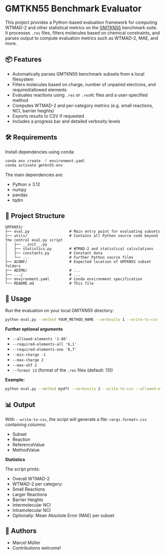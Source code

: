 # GMTKN55 Benchmark Evaluator

This project provides a Python-based evaluation framework for computing WTMAD-2 and other statistical metrics on the [GMTKN55](https://pubs.rsc.org/en/content/articlelanding/2017/cp/c7cp04913g) benchmark suite.
It processes `.res` files, filters molecules based on chemical constraints, and parses output to compute evaluation metrics such as WTMAD-2, MAE, and more.

## 📦 Features

- Automatically parses GMTKN55 benchmark subsets from a local filesystem
- Filters molecules based on charge, number of unpaired electrons, and required/allowed elements
- Evaluates reactions using `.res` or `.resRC` files and a user-specified method
- Computes WTMAD-2 and per-category metrics (e.g. small reactions, NCI, barrier heights)
- Exports results to CSV if requested
- Includes a progress bar and detailed verbosity levels

## 🛠 Requirements

Install dependencies using conda:

```bash
conda env create -f environment.yaml
conda activate gmtkn55-env
```

The main dependencies are:

- Python ≥ 3.12
- numpy
- pandas
- tqdm

## 📁 Project Structure

```
GMTKN55/
├── eval.py                  # Main entry point for evaluating subsets
├── utils/                   # Contains all Python source code beyond the central eval.py script
│   ├── __init__.py
│   ├── statistics.py        # WTMAD-2 and statistical calculations
│   ├── constants.py         # Constant data
│   └── ...                  # Further Python source files
├── ACONF/                   # Expected location of GMTKN55 subset folders
├── ADIM6/                   # ...
├── .../                     # ...
├── environment.yaml         # Conda environment specification
└── README.md                # This file
```

## 🚀 Usage

Run the evaluation on your local GMTKN55 directory:

```bash
python eval.py --method YOUR_METHOD_NAME --verbosity 1 --write-to-csv
```

**Further optional arguments**

- `--allowed-elements '1-86'`
- `--required-elements-all '6,1'`
- `--required-elements-one '8,7'`
- `--min-charge -1`
- `--max-charge 2`
- `--max-uhf 2`
- `--format 13` (format of the `.res` files (default: 13))
  
**Example:**

```bash
python eval.py --method mydft --verbosity 2 --write-to-csv --allowed-elements '1-20'
```

## 📊 Output

With `--write-to-csv`, the script will generate a file: `<args.format>.csv` containing columns:

- Subset
- Reaction
- ReferenceValue
- MethodValue

**Statistics**

The script prints:

- Overall WTMAD-2
- WTMAD-2 per category:
- Small Reactions
- Larger Reactions
- Barrier Heights
- Intermolecular NCI
- Intramolecular NCI
- Optionally: Mean Absolute Error (MAE) per subset

## 👥 Authors

- Marcel Müller
- Contributions welcome!
